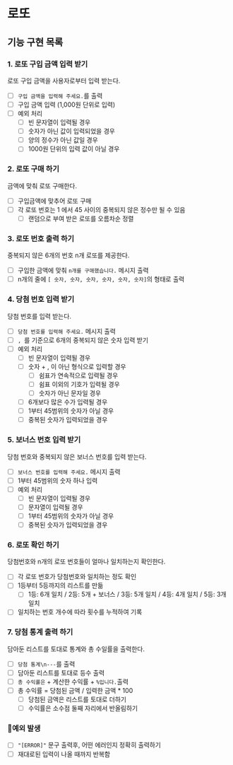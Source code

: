 # 로또

## 기능 구현 목록

### 1. 로또 구입 금액 입력 받기
로또 구입 금액을 사용자로부터 입력 받는다.

- [ ] `구입 금액을 입력해 주세요.`를 출력
- [ ] 구입 금액 입력 (1,000원 단위로 입력)
- [ ] 예외 처리 
  - [ ] 빈 문자열이 입력될 경우
  - [ ] 숫자가 아닌 값이 입력되었을 경우
  - [ ] 양의 정수가 아닌 값일 경우
  - [ ] 1000원 단위의 입력 값이 아닐 경우

### 2. 로또 구매 하기
금액에 맞춰 로또 구매한다.

- [ ] 구입금액에 맞추어 로또 구매
- [ ] 각 로또 번호는 1 에서 45 사이의 중복되지 않은 정수만 될 수 있음
  - [ ] 랜덤으로 부여 받은 로또를 오름차순 정렬

### 3. 로또 번호 출력 하기
중복되지 않은 6개의 번호 n개 로또를 제공한다.

- [ ] 구입한 금액에 맞춰 `n개를 구매했습니다.` 메시지 출력
- [ ] n개의 줄에 `[ 숫자, 숫자, 숫자, 숫자, 숫자, 숫자]`의 형태로 출력

### 4. 당첨 번호 입력 받기
당첨 번호를 입력 받는다.

- [ ] `당첨 번호를 입력해 주세요.` 메시지 출력
- [ ] `, `를 기준으로 6개의 중복되지 않은 숫자 입력 받기
- [ ] 예외 처리
  - [ ] 빈 문자열이 입력될 경우
  - [ ] 숫자 + , 이 아닌 형식으로 입력할 경우
    - [ ] 쉼표가 연속적으로 입력될 경우
    - [ ] 쉼표 이외의 기호가 입력될 경우
    - [ ] 숫자가 아닌 문자일 경우
  - [ ] 6개보다 많은 수가 입력될 경우
  - [ ] 1부터 45범위의 숫자가 아닐 경우
  - [ ] 중복된 숫자가 입력되었을 경우

### 5. 보너스 번호 입력 받기
당첨 번호와 중복되지 않은 보너스 번호를 입력 받는다.

- [ ] `보너스 번호를 입력해 주세요.` 메시지 출력
- [ ] 1부터 45범위의 숫자 하나 입력
- [ ] 예외 처리
  - [ ] 빈 문자열이 입력될 경우
  - [ ] 문자열이 입력될 경우
  - [ ] 1부터 45범위의 숫자가 아닐 경우
  - [ ] 중복된 숫자가 입력되었을 경우

### 6. 로또 확인 하기
당첨번호와 n개의 로또 번호들이 얼마나 일치하는지 확인한다.

- [ ] 각 로또 번호가 당첨번호와 일치하는 정도 확인
- [ ] 1등부터 5등까지의 리스트를 만듦
  - [ ] 1등: 6개 일치 / 2등: 5개 + 보너스 / 3등: 5개 일치 / 4등: 4개 일치 / 5등: 3개 일치
- [ ] 일치하는 번호 개수에 따라 횟수를 누적하여 기록

### 7. 당첨 통계 출력 하기
담아둔 리스트를 토대로 통계와 총 수일률을 출력한다.

- [ ] `당첨 통계\n---`를 출력
- [ ] 담아둔 리스트를 토대로 등수 출력
- [ ] `총 수익률은` + 계산한 수익률 + `%입니다.`출력
- [ ] 총 수익률 = 당첨된 금액 / 입력한 금액 * 100
  - [ ] 당첨된 금액은 리스트를 토대로 더하기
  - [ ] 수익률은 소수점 둘째 자리에서 반올림하기

### 🚨예외 발생

- [ ] `"[ERROR]"` 문구 출력후, 어떤 에러인지 정확히 출력하기
- [ ] 재대로된 입력이 나올 때까지 반복함